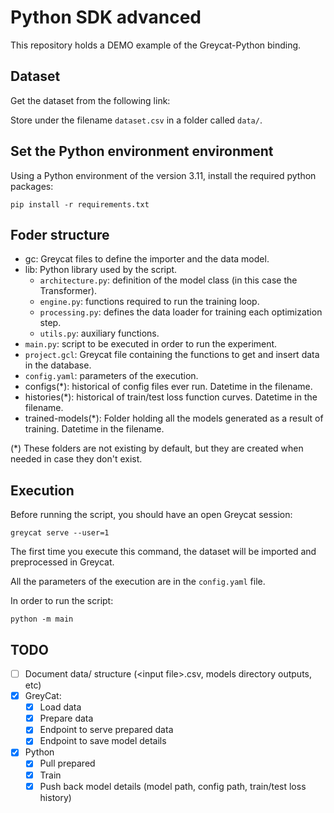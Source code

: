 # Python SDK advanced

This repository holds a DEMO example of the Greycat-Python binding.

## Dataset
Get the dataset from the following link:

Store under the filename `dataset.csv` in a folder called `data/`.

## Set the Python environment environment
Using a Python environment of the version 3.11, install the required python packages:
```
pip install -r requirements.txt
```

## Foder structure

* gc: Greycat files to define the importer and the data model.
* lib: Python library used by the script.
  - `architecture.py`: definition of the model class (in this case the Transformer).
  - `engine.py`: functions required to run the training loop.
  - `processing.py`: defines the data loader for training each optimization step.
  - `utils.py`: auxiliary functions.
* `main.py`: script to be executed in order to run the experiment.
* `project.gcl`: Greycat file containing the functions to get and insert data in the database.
* `config.yaml`: parameters of the execution.
* configs(*): historical of config files ever run. Datetime in the filename.
* histories(*): historical of train/test loss function curves. Datetime in the filename.
* trained-models(*): Folder holding all the models generated as a result of training. Datetime in the filename.

(*) These folders are not existing by default, but they are created when needed in case they don't exist.

## Execution
Before running the script, you should have an open Greycat session:
```
greycat serve --user=1
```
The first time you execute this command, the dataset will be imported and preprocessed in Greycat.

All the parameters of the execution are in the `config.yaml` file.

In order to run the script:
```
python -m main
```



## TODO

- [ ] Document data/ structure (\<input file\>.csv, models directory outputs, etc)
- [x] GreyCat:
  - [x] Load data
  - [x] Prepare data
  - [x] Endpoint to serve prepared data
  - [x] Endpoint to save model details
- [x] Python
  - [x] Pull prepared
  - [x] Train
  - [x] Push back model details (model path, config path, train/test loss history)